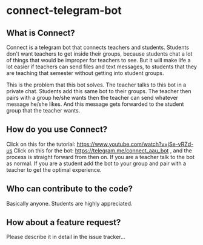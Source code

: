 # connect-telegram-bot

## What is Connect?

Connect is a telegram bot that connects teachers and students. Students don't
want teachers to get inside their groups, because students chat a lot of things
that would be improper for teachers to see. But it will make life a lot easier
if teachers can send files and text messages, to students that they are teaching
that semester without getting into student groups.

This is the problem that this bot solves. The teacher talks to this bot in a 
private chat. Students add this same bot to their groups. The teacher then 
pairs with a group he/she wants then the teacher can send whatever message 
he/she likes. And this message gets forwarded to the student group that the teacher
wants.

## How do you use Connect?

Click on this for the tutorial:  https://www.youtube.com/watch?v=jSe-vRZd-us
Click on this for the bot: https://telegram.me/connect_aau_bot , and the process is 
straight forward from then on. If you are a teacher talk to the bot as normal.
If you are a student add the bot to your group and pair with a teacher to get
the optimal experience.

## Who can contribute to the code?

Basically anyone. Students are highly appreciated.

## How about a feature request?

Please describe it in detail in the issue tracker...
